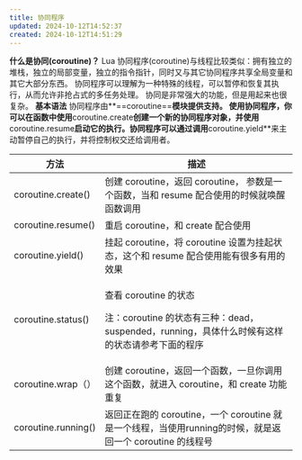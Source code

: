 ```yaml
---
title: 协同程序
updated: 2024-10-12T14:52:37
created: 2024-10-12T14:51:29
---
```


**什么是协同(coroutine)？**
Lua 协同程序(coroutine)与线程比较类似：拥有独立的堆栈，独立的局部变量，独立的指令指针，同时又与其它协同程序共享全局变量和其它大部分东西。
协同程序可以理解为一种特殊的线程，可以暂停和恢复其执行，从而允许非抢占式的多任务处理。
协同是非常强大的功能，但是用起来也很复杂。
**基本语法**
协同程序由**==coroutine==**模块提供支持。
使用协同程序，你可以在函数中使用**coroutine.create**创建一个新的协同程序对象，并使用**coroutine.resume**启动它的执行。协同程序可以通过调用**coroutine.yield**来主动暂停自己的执行，并将控制权交还给调用者。
<table>
<colgroup>
<col style="width: 29%" />
<col style="width: 70%" />
</colgroup>
<thead>
<tr class="header">
<th><strong>方法</strong></th>
<th><strong>描述</strong></th>
</tr>
</thead>
<tbody>
<tr class="odd">
<td>coroutine.create()</td>
<td>创建 coroutine，返回 coroutine， 参数是一个函数，当和 resume 配合使用的时候就唤醒函数调用</td>
</tr>
<tr class="even">
<td>coroutine.resume()</td>
<td>重启 coroutine，和 create 配合使用</td>
</tr>
<tr class="odd">
<td>coroutine.yield()</td>
<td>挂起 coroutine，将 coroutine 设置为挂起状态，这个和 resume 配合使用能有很多有用的效果</td>
</tr>
<tr class="even">
<td>coroutine.status()</td>
<td><p>查看 coroutine 的状态</p>
<p>注：coroutine 的状态有三种：dead，suspended，running，具体什么时候有这样的状态请参考下面的程序</p></td>
</tr>
<tr class="odd">
<td>coroutine.wrap（）</td>
<td>创建 coroutine，返回一个函数，一旦你调用这个函数，就进入 coroutine，和 create 功能重复</td>
</tr>
<tr class="even">
<td>coroutine.running()</td>
<td>返回正在跑的 coroutine，一个 coroutine 就是一个线程，当使用running的时候，就是返回一个 coroutine 的线程号</td>
</tr>
</tbody>
</table>
